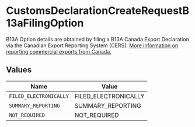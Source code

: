# CustomsDeclarationCreateRequestB13aFilingOption

B13A Option details are obtained by filing a B13A Canada Export Declaration via the Canadian Export Reporting System (CERS). 
<a href="https://www.cbsa-asfc.gc.ca/services/export/guide-eng.html" target="_blank" rel="noopener noreferrer"> More information on reporting commercial exports from Canada. </a>


## Values

| Name                   | Value                  |
| ---------------------- | ---------------------- |
| `FILED_ELECTRONICALLY` | FILED_ELECTRONICALLY   |
| `SUMMARY_REPORTING`    | SUMMARY_REPORTING      |
| `NOT_REQUIRED`         | NOT_REQUIRED           |